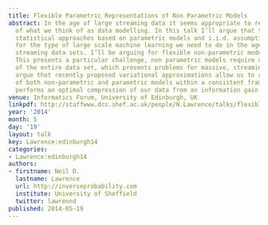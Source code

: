 ```yaml
---
title: Flexible Parametric Representations of Non Parametric Models
abstract: In the age of large streaming data it seems appropriate to revisit the foundations
  of what we think of as data modelling. In this talk I’ll argue that traditional
  statistical approaches based on parametric models and i.i.d. assumptions are inappropriate
  for the type of large scale machine learning we need to do in the age of massive
  streaming data sets. I’ll be arguing for flexible non-parametric models as the answer.
  This presents a particular challenge, non parametric models require data storage
  of the entire data set, which presents problems for massive, streaming data. I’ll
  argue that recently proposed variational approximations allow us to retain the advantages
  of both non-parametric and parametric models within a consistent framework that
  performs an optimal compression of our data from an information gain perspective.
venue: Informatics Forum, University of Edinburgh, UK
linkpdf: http://staffwww.dcs.shef.ac.uk/people/N.Lawrence/talks/flexible_edinburgh14.pdf
year: '2014'
month: 5
day: '19'
layout: talk
key: Lawrence:edinburgh14
categories:
- Lawrence:edinburgh14
authors:
- firstname: Neil D.
  lastname: Lawrence
  url: http://inverseprobability.com
  institute: University of Sheffield
  twitter: lawrennd
published: 2014-05-19
---
```

